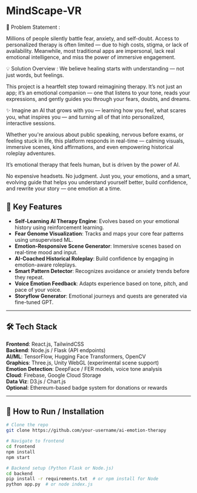  # MindScape-VR


🧩 Problem Statement :

Millions of people silently battle fear, anxiety, and self-doubt. Access to personalized therapy is often limited — due to high costs, stigma, or lack of availability.
Meanwhile, most traditional apps are impersonal, lack real emotional intelligence, and miss the power of immersive engagement.

💡 Solution Overview :
We believe healing starts with understanding — not just words, but feelings.

This project is a heartfelt step toward reimagining therapy. It’s not just an app; it’s an emotional companion — one that listens to your tone, reads your expressions, and gently guides you through your fears, doubts, and dreams.

✨ Imagine an AI that grows with you — learning how you feel, what scares you, what inspires you — and turning all of that into personalized, interactive sessions.

Whether you're anxious about public speaking, nervous before exams, or feeling stuck in life, this platform responds in real-time — calming visuals, immersive scenes, kind affirmations, and even empowering historical roleplay adventures.

It’s emotional therapy that feels human, but is driven by the power of AI.

No expensive headsets. No judgment. Just you, your emotions, and a smart, evolving guide that helps you understand yourself better, build confidence, and rewrite your story — one emotion at a time.



## 🚀 Key Features

- **Self-Learning AI Therapy Engine**: Evolves based on your emotional history using reinforcement learning.
- **Fear Genome Visualization**: Tracks and maps your core fear patterns using unsupervised ML.
- **Emotion-Responsive Scene Generator**: Immersive scenes based on real-time mood and input.
- **AI-Coached Historical Roleplay**: Build confidence by engaging in emotion-aware roleplays.
- **Smart Pattern Detector**: Recognizes avoidance or anxiety trends before they repeat.
- **Voice Emotion Feedback**: Adapts experience based on tone, pitch, and pace of your voice.
- **Storyflow Generator**: Emotional journeys and quests are generated via fine-tuned GPT.

---

## 🛠️ Tech Stack

**Frontend**: React.js, TailwindCSS  
**Backend**: Node.js / Flask (API endpoints)  
**AI/ML**: TensorFlow, Hugging Face Transformers, OpenCV  
**Graphics**: Three.js, Unity WebGL (experimental scene support)  
**Emotion Detection**: DeepFace / FER models, voice tone analysis  
**Cloud**: Firebase, Google Cloud Storage  
**Data Viz**: D3.js / Chart.js  
**Optional**: Ethereum-based badge system for donations or rewards

---

## 🔧 How to Run / Installation

```bash
# Clone the repo
git clone https://github.com/your-username/ai-emotion-therapy

# Navigate to frontend
cd frontend
npm install
npm start

# Backend setup (Python Flask or Node.js)
cd backend
pip install -r requirements.txt  # or npm install for Node
python app.py  # or node index.js
